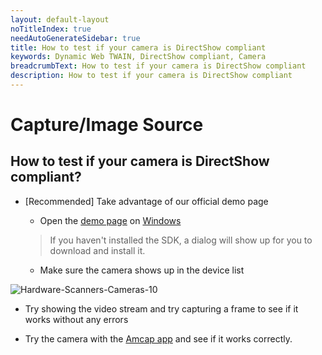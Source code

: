 ```yaml
---
layout: default-layout
noTitleIndex: true
needAutoGenerateSidebar: true
title: How to test if your camera is DirectShow compliant
keywords: Dynamic Web TWAIN, DirectShow compliant, Camera
breadcrumbText: How to test if your camera is DirectShow compliant
description: How to test if your camera is DirectShow compliant
---
```


# Capture/Image Source

## How to test if your camera is DirectShow compliant?

- [Recommended] Take advantage of our official demo page

  - Open the <a href="https://demo.dynamsoft.com/DWT/Webcam/online_demo_scan_Webcam.aspx" target="_blank">demo page</a> on <a href="{{site.getstarted}}platform.html#browsers-on-windows" target="_blank">Windows</a> 

  > If you haven't installed the SDK, a dialog will show up for you to download and install it.

  - Make sure the camera shows up in the device list

![Hardware-Scanners-Cameras-10]({{site.assets}}imgs/Hardware-Scanners-Cameras-10.png)

- Try showing the video stream and try capturing a frame to see if it works without any errors

* Try the camera with the [Amcap app](https://tst.dynamsoft.com/public/download/tools/amcap.zip) and see if it works correctly.
